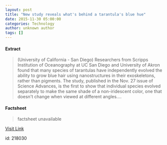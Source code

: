 ```yaml
---
layout: post
title: "New study reveals what's behind a tarantula's blue hue"
date: 2015-11-30 05:00:00
categories: Technology
author: unknown author
tags: []
---
```



#### Extract
>(University of California - San Diego) Researchers from Scripps Institution of Oceanography at UC San Diego and University of Akron found that many species of tarantulas have independently evolved the ability to grow blue hair using nanostructures in their exoskeletons, rather than pigments. The study, published in the Nov. 27 issue of Science Advances, is the first to show that individual species evolved separately to make the same shade of a non-iridescent color, one that doesn't change when viewed at different angles....

#### Factsheet
>factsheet unavailable

[Visit Link](http://www.eurekalert.org/pub_releases/2015-11/uoc--nsr113015.php)

id:  218030
